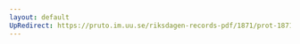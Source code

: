 ```yaml
---
layout: default
UpRedirect: https://pruto.im.uu.se/riksdagen-records-pdf/1871/prot-1871--ak--419/prot-1871--ak--419_003.pdf
---
```

